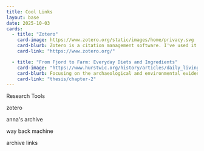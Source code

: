 ```yaml
---
title: Cool Links
layout: base
date: 2025-10-03
cards: 
  - title: "Zotero"
    card-image: https://www.zotero.org/static/images/home/privacy.svg
    card-blurb: Zotero is a citation management software. I've used it to build a library of citations.
    card-link: "https://www.zotero.org/"

  - title: "From Fjord to Farm: Everyday Diets and Ingredients"
    card-image: "https://www.hurstwic.org/history/articles/daily_living/pix/jonsbok_whale_flensing_illumination.jpg"
    card-blurb: Focusing on the archaeological and environmental evidence, this chapter reconstructs the daily diet of the Viking Age, highlighting key ingredients, farming practices, and seasonal food cycles.
    card-link: "thesis/chapter-2"
---
```



Research Tools

zotero

anna's archive

way back machine

archive links

